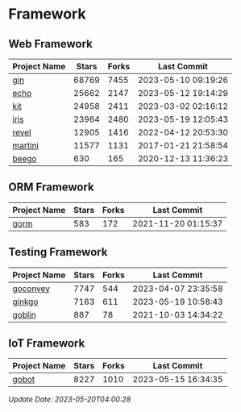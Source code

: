 # Framework

## Web Framework
| Project Name | Stars | Forks | Last Commit |
| ------------ | ----- | ----- | ----------- |
| [gin](https://github.com/gin-gonic/gin) | 68769 | 7455 | 2023-05-10 09:19:26 |
| [echo](https://github.com/labstack/echo) | 25662 | 2147 | 2023-05-12 19:14:29 |
| [kit](https://github.com/go-kit/kit) | 24958 | 2411 | 2023-03-02 02:16:12 |
| [iris](https://github.com/kataras/iris) | 23964 | 2480 | 2023-05-19 12:05:43 |
| [revel](https://github.com/revel/revel) | 12905 | 1416 | 2022-04-12 20:53:30 |
| [martini](https://github.com/go-martini/martini) | 11577 | 1131 | 2017-01-21 21:58:54 |
| [beego](https://github.com/astaxie/beego) | 630 | 165 | 2020-12-13 11:36:23 |

## ORM Framework
| Project Name | Stars | Forks | Last Commit |
| ------------ | ----- | ----- | ----------- |
| [gorm](https://github.com/jinzhu/gorm) | 583 | 172 | 2021-11-20 01:15:37 |

## Testing Framework
| Project Name | Stars | Forks | Last Commit |
| ------------ | ----- | ----- | ----------- |
| [goconvey](https://github.com/smartystreets/goconvey) | 7747 | 544 | 2023-04-07 23:35:58 |
| [ginkgo](https://github.com/onsi/ginkgo) | 7163 | 611 | 2023-05-19 10:58:43 |
| [goblin](https://github.com/franela/goblin) | 887 | 78 | 2021-10-03 14:34:22 |

## IoT Framework
| Project Name | Stars | Forks | Last Commit |
| ------------ | ----- | ----- | ----------- |
| [gobot](https://github.com/hybridgroup/gobot) | 8227 | 1010 | 2023-05-15 16:34:35 |

*Update Date: 2023-05-20T04:00:28*